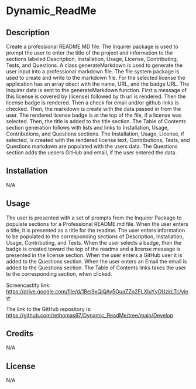 # Dynamic_ReadMe

## Description

Create a professional README.MD file. The Inquirer package is used to prompt the user to enter the title of the project and information to the sections labeled Description, Installation, Usage, License, Contributing, Tests, and Questions. A class generateMarkdown is used to generate the user input into a professional markdown file. The file system package is used to create and write to the markdown file. For the selected license the application has an array obect with the name, URL, and the badge URL. The Inquirer data is sent to the generateMarkdown function. First a message of this license is covered by (license) followed by th url is rendered. Then the license badge is rendered.
Then a check for email and/or github links is checked. Then, the markdown is create with the data passed in from the user. The rendered license badge is at the top of the file, if a license was selected. Then, the title is added to the title section. The Table of Contents section generation follows with lists and links to Installation, Usage, Contributions, and Questions sections. The Installation, Usage, License, if selected, is created with the rendered license text, Contributions,
Tests, and Questions markdown are populated with the users data. The Questions section adds the uesers GitHub and email, if the user entered the data.

## Installation

N/A

## Usage

The user is presented with a set of prompts from the Inquirer Package to populate sections for a Professional README.md file. When the user enters a title, it is presented as a title for the readme.
The user enters information to be populated to the corresponding sections of Description, Installation, Usage, Contributing, and Tests. When the user selects a badge, then the badge is created toward the top of the readme and a license message is presented in the license section.
When the user enters a GitHub user it is added to the Questions section. When the user enters an Email the email is added to the Questions section. The Table of Contents links takes the user to the corresponding section, when clicked.

Screencastify link:
https://drive.google.com/file/d/1Bei9xQiQAy5OuaZZo2FLXIuYyOUzkLTc/view

The link to the GitHub repository is:
https://github.com/rethomas67/Dynamic_ReadMe/tree/main/Develop

## Credits

N/A

## License

N/A
